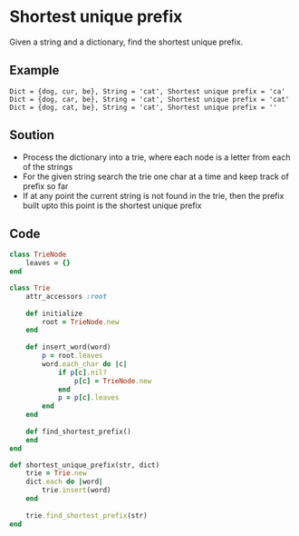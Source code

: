 # Shortest unique prefix
Given a string and a dictionary, find the shortest unique prefix.

## Example
```
Dict = {dog, cur, be}, String = 'cat', Shortest unique prefix = 'ca'
Dict = {dog, car, be}, String = 'cat', Shortest unique prefix = 'cat'
Dict = {dog, cat, be}, String = 'cat', Shortest unique prefix = ''
```

## Soution
- Process the dictionary into a trie, where each node is a letter from each of the strings
- For the given string search the trie one char at a time and keep track of prefix so far
- If at any point the current string is not found in the trie, then the prefix built upto this point
  is the shortest unique prefix

## Code
```ruby
class TrieNode
    leaves = {}
end

class Trie
    attr_accessors :root
    
    def initialize
        root = TrieNode.new
    end
    
    def insert_word(word)
        p = root.leaves
        word.each_char do |c|
            if p[c].nil?
                p[c] = TrieNode.new
            end
            p = p[c].leaves
        end
    end
    
    def find_shortest_prefix()
    end
end

def shortest_unique_prefix(str, dict)
    trie = Trie.new
    dict.each do |word|
        trie.insert(word)
    end
    
    trie.find_shortest_prefix(str)
end
```

